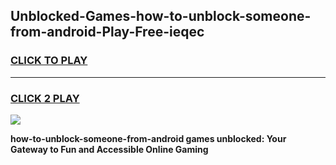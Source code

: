 
## Unblocked-Games-how-to-unblock-someone-from-android-Play-Free-ieqec
<h3>
<a href="https://premium76.site?title=how-to-unblock-someone-from-android&ref=20M">CLICK TO PLAY</a></h3>
<hr>

<h3>
<a href="https://premium76.site?title=how-to-unblock-someone-from-android&ref=20M">CLICK 2 PLAY</a>
  
</h3>

<a href="https://premium76.site?title=how-to-unblock-someone-from-android&ref=19M"><img src="https://clearcache.store/games.png"></a>


**how-to-unblock-someone-from-android games unblocked: Your Gateway to Fun and Accessible Online Gaming**
